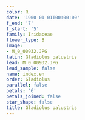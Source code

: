 ```yaml
---
color: R
date: '1900-01-01T00:00:00'
f_end: '7'
f_start: '5'
family: Iridaceae
flower_type: B
image:
- M_0_00932.JPG
latin: Gladiolus palustris
lead: M_0_00932.JPG
lead_sample: false
name: index.en
order: Gladiolus
parallel: false
petals: '6'
petals_joined: false
star_shape: false
title: Gladiolus palustris
---
```


